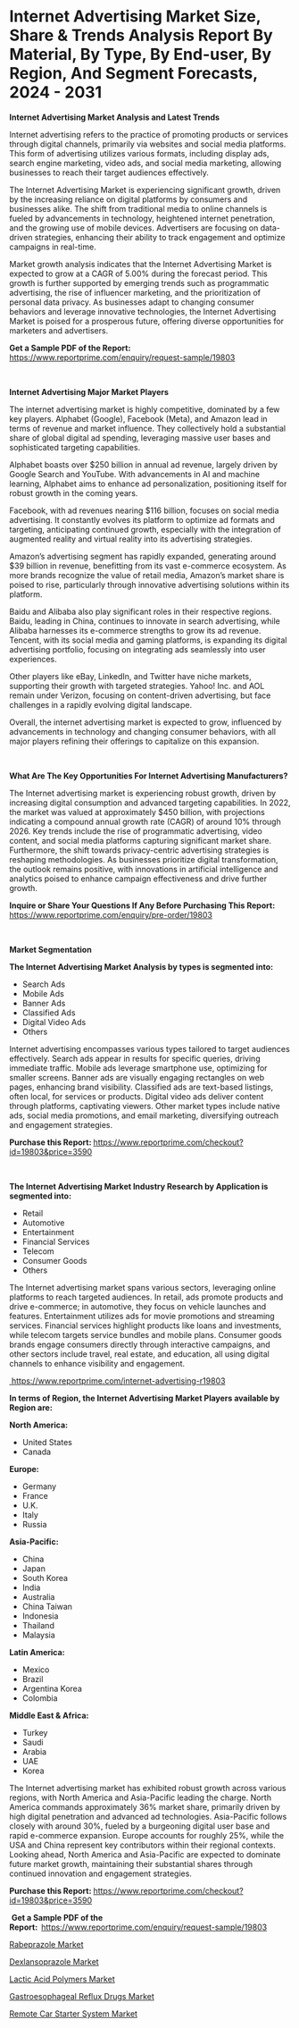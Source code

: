 <p><h1>Internet Advertising Market Size, Share & Trends Analysis Report By Material, By Type, By End-user, By Region, And Segment Forecasts, 2024 - 2031</h1></p><p><strong>Internet Advertising Market Analysis and Latest Trends</strong></p>
<p><p>Internet advertising refers to the practice of promoting products or services through digital channels, primarily via websites and social media platforms. This form of advertising utilizes various formats, including display ads, search engine marketing, video ads, and social media marketing, allowing businesses to reach their target audiences effectively.</p><p>The Internet Advertising Market is experiencing significant growth, driven by the increasing reliance on digital platforms by consumers and businesses alike. The shift from traditional media to online channels is fueled by advancements in technology, heightened internet penetration, and the growing use of mobile devices. Advertisers are focusing on data-driven strategies, enhancing their ability to track engagement and optimize campaigns in real-time.</p><p>Market growth analysis indicates that the Internet Advertising Market is expected to grow at a CAGR of 5.00% during the forecast period. This growth is further supported by emerging trends such as programmatic advertising, the rise of influencer marketing, and the prioritization of personal data privacy. As businesses adapt to changing consumer behaviors and leverage innovative technologies, the Internet Advertising Market is poised for a prosperous future, offering diverse opportunities for marketers and advertisers.</p></p>
<p><strong>Get a Sample PDF of the Report:&nbsp;</strong> <a href="https://www.reportprime.com/enquiry/request-sample/19803?utm_campaign=1674&utm_medium=2&utm_source=Github&utm_content=ia&utm_term=02122024&utm_id=internet-advertising">https://www.reportprime.com/enquiry/request-sample/19803</a></p>
<p>&nbsp;</p>
<p><strong>Internet Advertising Major Market Players</strong></p>
<p><p>The internet advertising market is highly competitive, dominated by a few key players. Alphabet (Google), Facebook (Meta), and Amazon lead in terms of revenue and market influence. They collectively hold a substantial share of global digital ad spending, leveraging massive user bases and sophisticated targeting capabilities.</p><p>Alphabet boasts over $250 billion in annual ad revenue, largely driven by Google Search and YouTube. With advancements in AI and machine learning, Alphabet aims to enhance ad personalization, positioning itself for robust growth in the coming years.</p><p>Facebook, with ad revenues nearing $116 billion, focuses on social media advertising. It constantly evolves its platform to optimize ad formats and targeting, anticipating continued growth, especially with the integration of augmented reality and virtual reality into its advertising strategies.</p><p>Amazon’s advertising segment has rapidly expanded, generating around $39 billion in revenue, benefitting from its vast e-commerce ecosystem. As more brands recognize the value of retail media, Amazon’s market share is poised to rise, particularly through innovative advertising solutions within its platform.</p><p>Baidu and Alibaba also play significant roles in their respective regions. Baidu, leading in China, continues to innovate in search advertising, while Alibaba harnesses its e-commerce strengths to grow its ad revenue. Tencent, with its social media and gaming platforms, is expanding its digital advertising portfolio, focusing on integrating ads seamlessly into user experiences.</p><p>Other players like eBay, LinkedIn, and Twitter have niche markets, supporting their growth with targeted strategies. Yahoo! Inc. and AOL remain under Verizon, focusing on content-driven advertising, but face challenges in a rapidly evolving digital landscape.</p><p>Overall, the internet advertising market is expected to grow, influenced by advancements in technology and changing consumer behaviors, with all major players refining their offerings to capitalize on this expansion.</p></p>
<p>&nbsp;</p>
<p><strong>What Are The Key Opportunities For Internet Advertising Manufacturers?</strong></p>
<p><p>The Internet advertising market is experiencing robust growth, driven by increasing digital consumption and advanced targeting capabilities. In 2022, the market was valued at approximately $450 billion, with projections indicating a compound annual growth rate (CAGR) of around 10% through 2026. Key trends include the rise of programmatic advertising, video content, and social media platforms capturing significant market share. Furthermore, the shift towards privacy-centric advertising strategies is reshaping methodologies. As businesses prioritize digital transformation, the outlook remains positive, with innovations in artificial intelligence and analytics poised to enhance campaign effectiveness and drive further growth.</p></p>
<p><strong>Inquire or Share Your Questions If Any Before Purchasing This Report:</strong> <a href="https://www.reportprime.com/enquiry/pre-order/19803?utm_campaign=1674&utm_medium=2&utm_source=Github&utm_content=ia&utm_term=02122024&utm_id=internet-advertising">https://www.reportprime.com/enquiry/pre-order/19803</a></p>
<p>&nbsp;</p>
<p><strong>Market Segmentation</strong></p>
<p><strong>The Internet Advertising Market Analysis by types is segmented into:</strong></p>
<p><ul><li>Search Ads</li><li>Mobile Ads</li><li>Banner Ads</li><li>Classified Ads</li><li>Digital Video Ads</li><li>Others</li></ul></p>
<p><p>Internet advertising encompasses various types tailored to target audiences effectively. Search ads appear in results for specific queries, driving immediate traffic. Mobile ads leverage smartphone use, optimizing for smaller screens. Banner ads are visually engaging rectangles on web pages, enhancing brand visibility. Classified ads are text-based listings, often local, for services or products. Digital video ads deliver content through platforms, captivating viewers. Other market types include native ads, social media promotions, and email marketing, diversifying outreach and engagement strategies.</p></p>
<p><strong>Purchase this Report:&nbsp;</strong><a href="https://www.reportprime.com/checkout?id=19803&price=3590&utm_campaign=1674&utm_medium=2&utm_source=Github&utm_content=ia&utm_term=02122024&utm_id=internet-advertising">https://www.reportprime.com/checkout?id=19803&price=3590</a></p>
<p>&nbsp;</p>
<p><strong>The Internet Advertising Market Industry Research by Application is segmented into:</strong></p>
<p><ul><li>Retail</li><li>Automotive</li><li>Entertainment</li><li>Financial Services</li><li>Telecom</li><li>Consumer Goods</li><li>Others</li></ul></p>
<p><p>The Internet advertising market spans various sectors, leveraging online platforms to reach targeted audiences. In retail, ads promote products and drive e-commerce; in automotive, they focus on vehicle launches and features. Entertainment utilizes ads for movie promotions and streaming services. Financial services highlight products like loans and investments, while telecom targets service bundles and mobile plans. Consumer goods brands engage consumers directly through interactive campaigns, and other sectors include travel, real estate, and education, all using digital channels to enhance visibility and engagement.</p></p>
<p><a href="https://www.reportprime.com/internet-advertising-r19803?utm_campaign=1674&utm_medium=2&utm_source=Github&utm_content=ia&utm_term=02122024&utm_id=internet-advertising">&nbsp;https://www.reportprime.com/internet-advertising-r19803</a></p>
<p><strong>In terms of Region, the Internet Advertising Market Players available by Region are:</strong></p>
<p>
    <p> <strong> North America: </strong>
        <ul>
            <li>United States</li>
            <li>Canada</li>
        </ul>
        </p> 
    <p> <strong> Europe: </strong>
        <ul>
            <li>Germany</li>
            <li>France</li>
            <li>U.K.</li>
            <li>Italy</li>
            <li>Russia</li>
        </ul>
        </p> 
    <p> <strong> Asia-Pacific: </strong>
        <ul>
            <li>China</li>
            <li>Japan</li>
            <li>South Korea</li>
            <li>India</li>
            <li>Australia</li>
            <li>China Taiwan</li>
            <li>Indonesia</li>
            <li>Thailand</li>
            <li>Malaysia</li>
        </ul>
        </p> 
    <p> <strong> Latin America: </strong>
        <ul>
            <li>Mexico</li>
            <li>Brazil</li>
            <li>Argentina Korea</li>
            <li>Colombia</li>
        </ul>
        </p> 
    <p> <strong> Middle East & Africa: </strong>
        <ul>
            <li>Turkey</li>
            <li>Saudi</li>
            <li>Arabia</li>
            <li>UAE</li>
            <li>Korea</li>
        </ul>
    </p>
    </p>
<p><p>The Internet advertising market has exhibited robust growth across various regions, with North America and Asia-Pacific leading the charge. North America commands approximately 36% market share, primarily driven by high digital penetration and advanced ad technologies. Asia-Pacific follows closely with around 30%, fueled by a burgeoning digital user base and rapid e-commerce expansion. Europe accounts for roughly 25%, while the USA and China represent key contributors within their regional contexts. Looking ahead, North America and Asia-Pacific are expected to dominate future market growth, maintaining their substantial shares through continued innovation and engagement strategies.</p></p>
<p><strong>Purchase this Report: </strong><a href="https://www.reportprime.com/checkout?id=19803&price=3590&utm_campaign=1674&utm_medium=2&utm_source=Github&utm_content=ia&utm_term=02122024&utm_id=internet-advertising">https://www.reportprime.com/checkout?id=19803&price=3590</a></p>
<p>&nbsp;<strong>Get a Sample PDF of the Report:&nbsp;&nbsp;</strong><a href="https://www.reportprime.com/enquiry/request-sample/19803?utm_campaign=1674&utm_medium=2&utm_source=Github&utm_content=ia&utm_term=02122024&utm_id=internet-advertising">https://www.reportprime.com/enquiry/request-sample/19803</a></p>
<p><strong></strong></p>
<p><p><a href="https://www.linkedin.com/pulse/forecast-report-rabeprazole-industry-expected-growth-116-gh52f?utm_campaign=1674&utm_medium=2&utm_source=Github&utm_content=ia&utm_term=02122024&utm_id=internet-advertising">Rabeprazole Market</a></p><p><a href="https://www.linkedin.com/pulse/dexlansoprazole-market-forecast-projected-growth-revenue-cagr-p4szf?utm_campaign=1674&utm_medium=2&utm_source=Github&utm_content=ia&utm_term=02122024&utm_id=internet-advertising">Dexlansoprazole Market</a></p><p><a href="https://issuu.com/reportprime-2/docs/lactic-acid-polymers-market-size-2030.pptx?utm_campaign=1674&utm_medium=2&utm_source=Github&utm_content=ia&utm_term=02122024&utm_id=internet-advertising">Lactic Acid Polymers Market</a></p><p><a href="https://www.linkedin.com/pulse/gastroesophageal-reflux-drugs-market-analysis-striking-ysqbf?utm_campaign=1674&utm_medium=2&utm_source=Github&utm_content=ia&utm_term=02122024&utm_id=internet-advertising">Gastroesophageal Reflux Drugs Market</a></p><p><a href="https://issuu.com/reportprime-2/docs/remote-car-starter-system-market-size-2030.pptx?utm_campaign=1674&utm_medium=2&utm_source=Github&utm_content=ia&utm_term=02122024&utm_id=internet-advertising">Remote Car Starter System Market</a></p></p>